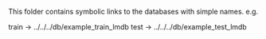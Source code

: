 This folder contains symbolic links to the databases with simple names.
e.g.

train -> ../../../db/example_train_lmdb
test -> ../../../db/example_test_lmdb
